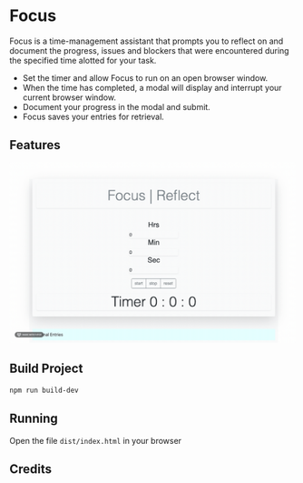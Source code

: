# Focus

Focus is a time-management assistant that prompts you to reflect on and document the progress, issues and blockers that were encountered during the specified time alotted for your task.

* Set the timer and allow Focus to run on an open browser window.
* When the time has completed, a modal will display and interrupt your current browser window.
* Document your progress in the modal and submit.
* Focus saves your entries for retrieval.




## Features


<img src="test.gif?raw=true" width="1135px">

## Build Project

```sh
npm run build-dev
```

## Running

Open the file `dist/index.html` in your browser

## Credits

